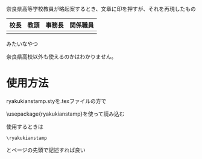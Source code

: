 奈良県高等学校教員が略起案するとき、文章に印を押すが、それを再現したもの

|校長|教頭|事務長|関係職員|
|:--:|:--:|:----:|:------:|
|    |    |      |        |


みたいなやつ


奈良県高校以外も使えるのかはわかりません。

# 使用方法
ryakukianstamp.styを.texファイルの方で

\usepackage{ryakukianstamp}を使って読み込む


使用するときは
```
\ryakukianstamp
```
とページの先頭で記述すれば良い
